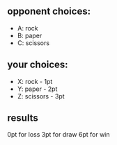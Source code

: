 ## opponent choices:
- A: rock
- B: paper
- C: scissors

## your choices: 
- X: rock - 1pt
- Y: paper - 2pt
- Z: scissors - 3pt

## results
0pt for loss
3pt for draw
6pt for win